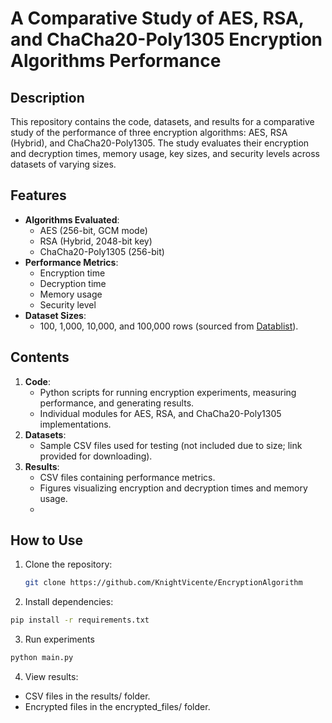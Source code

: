 # A Comparative Study of AES, RSA, and ChaCha20-Poly1305 Encryption Algorithms Performance

## Description
This repository contains the code, datasets, and results for a comparative study of the performance of three encryption algorithms: AES, RSA (Hybrid), and ChaCha20-Poly1305. The study evaluates their encryption and decryption times, memory usage, key sizes, and security levels across datasets of varying sizes.

## Features
- **Algorithms Evaluated**:
  - AES (256-bit, GCM mode)
  - RSA (Hybrid, 2048-bit key)
  - ChaCha20-Poly1305 (256-bit)
- **Performance Metrics**:
  - Encryption time
  - Decryption time
  - Memory usage
  - Security level
- **Dataset Sizes**:
  - 100, 1,000, 10,000, and 100,000 rows (sourced from [Datablist](https://www.datablist.com/learn/csv/download-sample-csv-files)).

## Contents
1. **Code**:
   - Python scripts for running encryption experiments, measuring performance, and generating results.
   - Individual modules for AES, RSA, and ChaCha20-Poly1305 implementations.
2. **Datasets**:
   - Sample CSV files used for testing (not included due to size; link provided for downloading).
3. **Results**:
   - CSV files containing performance metrics.
   - Figures visualizing encryption and decryption times and memory usage.
   - 
## How to Use
1. Clone the repository:
   ```bash
   git clone https://github.com/KnightVicente/EncryptionAlgorithm
2. Install dependencies:
  ```bash
  pip install -r requirements.txt
  ```
3. Run experiments
  ```bash
  python main.py
  ```
4. View results:
  - CSV files in the results/ folder.
  - Encrypted files in the encrypted_files/ folder.
